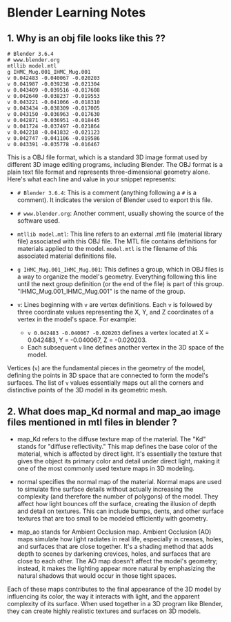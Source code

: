 # Blender Learning Notes
## 1. Why is an obj file looks like this ??
```
# Blender 3.6.4
# www.blender.org
mtllib model.mtl
g IHMC_Mug.001_IHMC_Mug.001
v 0.042483 -0.040067 -0.020203
v 0.041987 -0.039238 -0.021304
v 0.043409 -0.039516 -0.017608
v 0.042640 -0.038237 -0.019553
v 0.043221 -0.041066 -0.018310
v 0.043434 -0.038309 -0.017005
v 0.043150 -0.036963 -0.017630
v 0.042871 -0.036951 -0.018445
v 0.041724 -0.037497 -0.021864
v 0.042218 -0.041832 -0.021123
v 0.042747 -0.041106 -0.019586
v 0.043391 -0.035778 -0.016467 
```

This is a OBJ file format, which is a standard 3D image format used by different 3D image editing programs, including Blender. The OBJ format is a plain text file format and represents three-dimensional geometry alone. Here's what each line and value in your snippet represents:

- `# Blender 3.6.4`: This is a comment (anything following a `#` is a comment). It indicates the version of Blender used to export this file.

- `# www.blender.org`: Another comment, usually showing the source of the software used.

- `mtllib model.mtl`: This line refers to an external .mtl file (material library file) associated with this OBJ file. The MTL file contains definitions for materials applied to the model. `model.mtl` is the filename of this associated material definitions file.

- `g IHMC_Mug.001_IHMC_Mug.001`: This defines a group, which in OBJ files is a way to organize the model's geometry. Everything following this line until the next group definition (or the end of the file) is part of this group. "IHMC_Mug.001_IHMC_Mug.001" is the name of the group.

- `v`: Lines beginning with `v` are vertex definitions. Each `v` is followed by three coordinate values representing the X, Y, and Z coordinates of a vertex in the model's space. For example:
   - `v 0.042483 -0.040067 -0.020203` defines a vertex located at X = 0.042483, Y = -0.040067, Z = -0.020203.
   - Each subsequent `v` line defines another vertex in the 3D space of the model.

Vertices (`v`) are the fundamental pieces in the geometry of the model, defining the points in 3D space that are connected to form the model's surfaces. The list of `v` values essentially maps out all the corners and distinctive points of the 3D model in its geometric mesh.

## 2. What does map_Kd normal and map_ao image files mentioned in mtl files in blender ?  
- map_Kd refers to the diffuse texture map of the material. The "Kd" stands for "diffuse reflectivity." This map defines the base color of the material, which is affected by direct light. It's essentially the texture that gives the object its primary color and detail under direct light, making it one of the most commonly used texture maps in 3D modeling.

- normal specifies the normal map of the material. Normal maps are used to simulate fine surface details without actually increasing the complexity (and therefore the number of polygons) of the model. They affect how light bounces off the surface, creating the illusion of depth and detail on textures. This can include bumps, dents, and other surface textures that are too small to be modeled efficiently with geometry.

- map_ao stands for Ambient Occlusion map. Ambient Occlusion (AO) maps simulate how light radiates in real life, especially in creases, holes, and surfaces that are close together. It's a shading method that adds depth to scenes by darkening crevices, holes, and surfaces that are close to each other. The AO map doesn't affect the model's geometry; instead, it makes the lighting appear more natural by emphasizing the natural shadows that would occur in those tight spaces.

Each of these maps contributes to the final appearance of the 3D model by influencing its color, the way it interacts with light, and the apparent complexity of its surface. When used together in a 3D program like Blender, they can create highly realistic textures and surfaces on 3D models.
